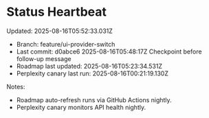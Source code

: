 # Status Heartbeat

Updated: 2025-08-16T05:52:33.031Z

- Branch: feature/ui-provider-switch
- Last commit: d0abce6 2025-08-16T05:48:17Z Checkpoint before follow-up message
- Roadmap last updated: 2025-08-16T05:23:34.531Z
- Perplexity canary last run: 2025-08-16T00:21:19.130Z

Notes:
- Roadmap auto-refresh runs via GitHub Actions nightly.
- Perplexity canary monitors API health nightly.
